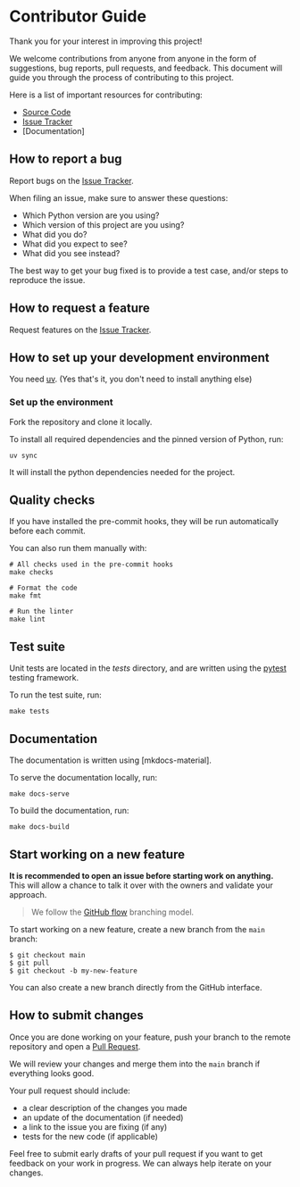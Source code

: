 # Contributor Guide

Thank you for your interest in improving this project!

We welcome contributions from anyone from anyone in the form of suggestions, bug reports, pull requests, and feedback. This document will guide you through the process of contributing to this project.

Here is a list of important resources for contributing:

- [Source Code]
- [Issue Tracker]
- [Documentation]

## How to report a bug

Report bugs on the [Issue Tracker].

When filing an issue, make sure to answer these questions:

- Which Python version are you using?
- Which version of this project are you using?
- What did you do?
- What did you expect to see?
- What did you see instead?

The best way to get your bug fixed is to provide a test case,
and/or steps to reproduce the issue.

## How to request a feature

Request features on the [Issue Tracker].

## How to set up your development environment

You need [uv]. (Yes that's it, you don't need to install anything else)

### Set up the environment

Fork the repository and clone it locally.

To install all required dependencies and the pinned version of Python, run:

```console
uv sync
```

It will install the python dependencies needed for the project.

## Quality checks

If you have installed the pre-commit hooks, they will be run automatically before each commit.

You can also run them manually with:

```console
# All checks used in the pre-commit hooks
make checks

# Format the code
make fmt

# Run the linter
make lint
```

## Test suite

Unit tests are located in the _tests_ directory,
and are written using the [pytest] testing framework.

To run the test suite, run:

```console
make tests
```

## Documentation

The documentation is written using [mkdocs-material].

To serve the documentation locally, run:

```console
make docs-serve
```

To build the documentation, run:

```console
make docs-build
```

## Start working on a new feature

**It is recommended to open an issue before starting work on anything.**
This will allow a chance to talk it over with the owners and validate your approach.

> We follow the [GitHub flow] branching model.

To start working on a new feature, create a new branch from the `main` branch:

```console
$ git checkout main
$ git pull
$ git checkout -b my-new-feature
```

You can also create a new branch directly from the GitHub interface.

## How to submit changes

Once you are done working on your feature, push your branch to the remote repository and open a [Pull Request].

We will review your changes and merge them into the `main` branch if everything looks good.

Your pull request should include:
- a clear description of the changes you made
- an update of the documentation (if needed)
- a link to the issue you are fixing (if any)
- tests for the new code (if applicable)

Feel free to submit early drafts of your pull request if you want to get feedback on your work in progress. We can always help iterate on your changes.

[github flow]: https://docs.github.com/en/get-started/using-github/github-flow
[issue tracker]: https://github.com/chainyo/aiventure/issues
[uv]: https://docs.astral.sh/uv/getting-started/installation/
[pull request]: https://github.com/chainyo/aiventure/pulls
[pytest]: https://pytest.readthedocs.io/
[source code]: https://github.com/chainyo/aiventure
